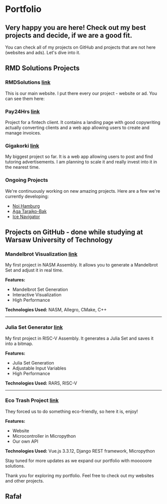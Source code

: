 
# Portfolio
## Very happy you are here! Check out my best projects and decide, if we are a good fit. 
You can check all of my projects on GitHub and projects that are not here (websites and ads). Let's dive into it.

## RMD Solutions Projects

### RMDSolutions [link](https://rmdsolutions.eu/)
This is our main website. I put there every our project - website or ad. You can see them here: 

### Pay24Hrs [link](https://pay24hrs.com/)
Project for a fintech client. It contains a landing page with good copywriting actually converting clients and a web app allowing users to create and manage invoices.

### Gigakorki [link](https://gigakorki.pl/)
My biggest project so far. It is a web app allowing users to post and find tutoring advertisements. I am planning to scale it and really invest into it in the nearest time.

### Ongoing Projects
We're continuously working on new amazing projects. Here are a few we're currently developing:
- [Noi Hamburg](https://noi-shop.de/)
- [Aga Tarajko-Bak](https://agatarajko-bak.pl/)
- [Ice Navigator](https://icenavigator.is/)

## Projects on GitHub - done while studying at Warsaw University of Technology

### Mandelbrot Visualization [link](https://github.com/Mironiusz/mandelbrot-set-asm-x64)

My first project in NASM Assembly. It allows you to generate a Mandelbrot Set and adjust it in real time.

**Features:**
- Mandelbrot Set Generation
- Interactive Visualization
- High Performance

**Technologies Used:** NASM, Allegro, CMake, C++

---

### Julia Set Generator [link](https://github.com/Mironiusz/julia-set-asm-risc-v)

My first project in RISC-V Assembly. It generates a Julia Set and saves it into a bitmap.

**Features:**
- Julia Set Generation
- Adjustable Input Variables
- High Performance

**Technologies Used:** RARS, RISC-V

---

### Eco Trash Project [link](https://github.com/Mironiusz/eco-trash-project)

They forced us to do something eco-friendly, so here it is, enjoy!

**Features:**
- Website
- Microcontroller in Micropython
- Our own API

**Technologies Used:** Vue.js 3.3.12, Django REST framework, Micropython

Stay tuned for more updates as we expand our portfolio with mooooore solutions.

Thank you for exploring my portfolio. Feel free to check out my websites and other projects.

## Rafał
